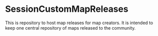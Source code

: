 # SessionCustomMapReleases
This is repository to host map releases for map creators. It is intended to keep one central repository of maps released to the community.
